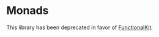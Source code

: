 # Monads
This library has been deprecated in favor of [FunctionalKit](https://github.com/facile-it/FunctionalKit).
